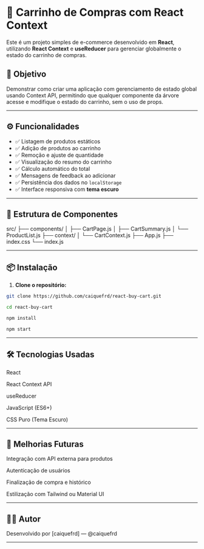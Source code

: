 # 🛒 Carrinho de Compras com React Context

Este é um projeto simples de e-commerce desenvolvido em **React**, utilizando **React Context** e **useReducer** para gerenciar globalmente o estado do carrinho de compras.

## 🎯 Objetivo

Demonstrar como criar uma aplicação com gerenciamento de estado global usando Context API, permitindo que qualquer componente da árvore acesse e modifique o estado do carrinho, sem o uso de props.

---

## ⚙️ Funcionalidades

- ✅ Listagem de produtos estáticos
- ✅ Adição de produtos ao carrinho
- ✅ Remoção e ajuste de quantidade
- ✅ Visualização do resumo do carrinho
- ✅ Cálculo automático do total
- ✅ Mensagens de feedback ao adicionar
- ✅ Persistência dos dados no `localStorage`
- ✅ Interface responsiva com **tema escuro**

---

## 🧱 Estrutura de Componentes
src/
├── components/
│ ├── CartPage.js
│ ├── CartSummary.js
│ └── ProductList.js
├── context/
│ └── CartContext.js
├── App.js
├── index.css
└── index.js


---

## 📦 Instalação

1. **Clone o repositório:**
```bash
git clone https://github.com/caiquefrd/react-buy-cart.git

cd react-buy-cart

npm install

npm start
```
---

## 🛠️ Tecnologias Usadas
React

React Context API

useReducer

JavaScript (ES6+)

CSS Puro (Tema Escuro)

---

## 🧪 Melhorias Futuras
Integração com API externa para produtos

Autenticação de usuários

Finalização de compra e histórico

Estilização com Tailwind ou Material UI

---

## 👨‍💻 Autor
Desenvolvido por [caiquefrd] — @caiquefrd

---

